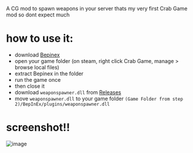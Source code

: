A CG mod to spawn weapons in your server
thats my very first Crab Game mod so dont expect much

# how to use it:
- download [Bepinex](https://builds.bepinex.dev/projects/bepinex_be/577/BepInEx_UnityIL2CPP_x64_ec79ad0_6.0.0-be.577.zip)
- open your game folder (on steam, right click Crab Game, manage > browse local files)
- extract Bepinex in the folder
- run the game once
- then close it
- download `weaponspawner.dll` from [Releases](https://github.com/vulkanreal/CrabGame.WeaponSpawner/releases)
- move `weaponspawner.dll` to your game folder `(Game Folder from step 2)/BepInEx/plugins/weaponspawner.dll`

# screenshot!!
![image](https://i.imgur.com/B4yLQt9.jpg)
